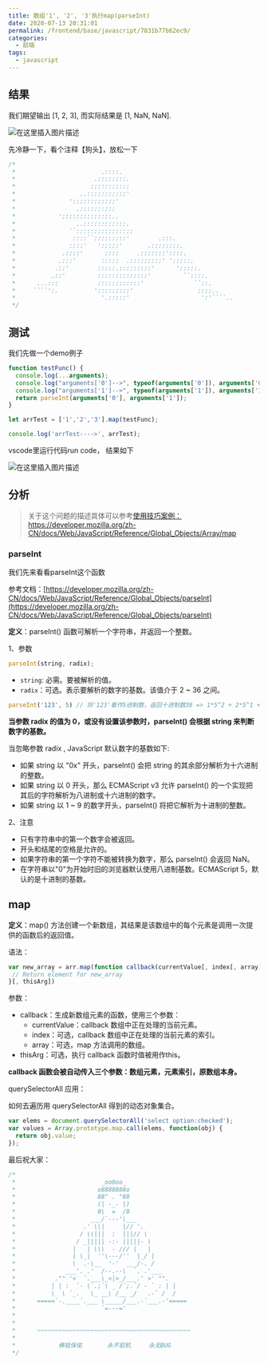 ```yaml
---
title: 数组'1', '2', '3'执行map(parseInt)
date: 2020-07-13 20:31:01
permalink: /frontend/base/javascript/7831b77b62ec9/
categories:
  - 前端
tags:
  - javascript
---
```


## 结果

我们期望输出 [1, 2, 3], 而实际结果是 [1, NaN, NaN].

![在这里插入图片描述](https://imgconvert.csdnimg.cn/aHR0cHM6Ly9ub3RlLnlvdWRhby5jb20veXdzL3B1YmxpYy9yZXNvdXJjZS9iZGJiZDU0Zjk2YmE2M2Q3NDVjZmZhMGZmZTM2YzI2OS8yNUY4OEEwRjkyN0M0ODhBQTJBRjFEMEQ5QzQ2MzMyNw?x-oss-process=image/format,png)

先冷静一下，看个注释【狗头】，放松一下

```js
/*
 *                        .::::.
 *                      .::::::::.
 *                     :::::::::::
 *                  ..:::::::::::'
 *               '::::::::::::'
 *                 .::::::::::
 *            '::::::::::::::..
 *                 ..::::::::::::.
 *               ``::::::::::::::::
 *                ::::``:::::::::'        .:::.
 *               ::::'   ':::::'       .::::::::.
 *             .::::'      ::::     .:::::::'::::.
 *            .:::'       :::::  .:::::::::' ':::::.
 *           .::'        :::::.:::::::::'      ':::::.
 *          .::'         ::::::::::::::'         ``::::.
 *      ...:::           ::::::::::::'              ``::.
 *     ````':.          ':::::::::'                  ::::..
 *                        '.:::::'                    ':'````..
 */
```

## 测试

我们先做一个demo例子

```js
function testFunc() {
  console.log(...arguments);
  console.log("arguments['0']-->", typeof(arguments['0']), arguments['0']);
  console.log("arguments['1']-->", typeof(arguments['1']), arguments['1']);
  return parseInt(arguments['0'], arguments['1']);
}

let arrTest = ['1','2','3'].map(testFunc);

console.log('arrTest---->', arrTest);
```

vscode里运行代码run code， 结果如下

![在这里插入图片描述](https://imgconvert.csdnimg.cn/aHR0cHM6Ly9ub3RlLnlvdWRhby5jb20veXdzL3B1YmxpYy9yZXNvdXJjZS9iZGJiZDU0Zjk2YmE2M2Q3NDVjZmZhMGZmZTM2YzI2OS84NEI2RjdEQzA0NDA0OEJBQjM2NUFENDFENjI4QzNEMg?x-oss-process=image/format,png)

## 分析

>  关于这个问题的描述具体可以参考[使用技巧案例：https://developer.mozilla.org/zh-CN/docs/Web/JavaScript/Reference/Global_Objects/Array/map
](https://developer.mozilla.org/zh-CN/docs/Web/JavaScript/Reference/Global_Objects/Array/map)

### parseInt

我们先来看看parseInt这个函数

参考文档：[https://developer.mozilla.org/zh-CN/docs/Web/JavaScript/Reference/Global_Objects/parseInt](https://developer.mozilla.org/zh-CN/docs/Web/JavaScript/Reference/Global_Objects/parseInt)

**定义**：parseInt() 函数可解析一个字符串，并返回一个整数。

1、参数

```js
parseInt(string, radix);
```

- `string`: 必需。要被解析的值。
- `radix`：可选。表示要解析的数字的基数。该值介于 2 ~ 36 之间。

```js
parseInt('123', 5) // 将'123'看作5进制数，返回十进制数38 => 1*5^2 + 2*5^1 + 3*5^0 = 38
```

**当参数 radix 的值为 0，或没有设置该参数时，parseInt() 会根据 string 来判断数字的基数。**

当忽略参数 radix , JavaScript 默认数字的基数如下:

- 如果 string 以 "0x" 开头，parseInt() 会把 string 的其余部分解析为十六进制的整数。
- 如果 string 以 0 开头，那么 ECMAScript v3 允许 parseInt() 的一个实现把其后的字符解析为八进制或十六进制的数字。
- 如果 string 以 1 ~ 9 的数字开头，parseInt() 将把它解析为十进制的整数。

2、注意

- 只有字符串中的第一个数字会被返回。
- 开头和结尾的空格是允许的。
- 如果字符串的第一个字符不能被转换为数字，那么 parseInt() 会返回 NaN。
- 在字符串以"0"为开始时旧的浏览器默认使用八进制基数。ECMAScript 5，默认的是十进制的基数。

## map

**定义**：map() 方法创建一个新数组，其结果是该数组中的每个元素是调用一次提供的函数后的返回值。

语法：

```js
var new_array = arr.map(function callback(currentValue[, index[, array]]) {
 // Return element for new_array 
}[, thisArg])
```

参数：

- callback：生成新数组元素的函数，使用三个参数：
    - currentValue：callback 数组中正在处理的当前元素。
    - index：可选，callback 数组中正在处理的当前元素的索引。
    - array：可选，map 方法调用的数组。
- thisArg：可选，执行 callback 函数时值被用作this。

**callback 函数会被自动传入三个参数：数组元素，元素索引，原数组本身。**


querySelectorAll 应用：

如何去遍历用 querySelectorAll 得到的动态对象集合。

```js
var elems = document.querySelectorAll('select option:checked');
var values = Array.prototype.map.call(elems, function(obj) {
  return obj.value;
});
```

最后祝大家：


```js
/*
 *                        _oo0oo_
 *                       o8888888o
 *                       88" . "88
 *                       (| -_- |)
 *                       0\  =  /0
 *                     ___/`---'\___
 *                   .' \\|     |// '.
 *                  / \\|||  :  |||// \
 *                 / _||||| -:- |||||- \
 *                |   | \\\  - /// |   |
 *                | \_|  ''\---/''  |_/ |
 *                \  .-\__  '-'  ___/-. /
 *              ___'. .'  /--.--\  `. .'___
 *           ."" '<  `.___\_<|>_/___.' >' "".
 *          | | :  `- \`.;`\ _ /`;.`/ - ` : | |
 *          \  \ `_.   \_ __\ /__ _/   .-` /  /
 *      =====`-.____`.___ \_____/___.-`___.-'=====
 *                        `=---='
 * 
 * 
 *      ~~~~~~~~~~~~~~~~~~~~~~~~~~~~~~~~~~~~~~~~~~~
 * 
 *            佛祖保佑       永不宕机     永无BUG
 */
```
